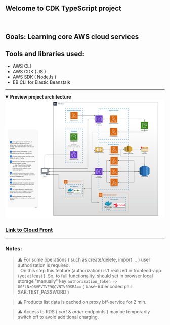 ## Welcome to CDK TypeScript project

<br/>

## **Goals**: Learning core AWS cloud services

## Tools and libraries used:

- AWS CLI
- AWS CDK ( JS )
- AWS SDK ( NodeJs )
- EB CLI for Elastic Beanstalk

---

<details open>
<summary><strong>Preview project architecture</strong></summary>
<img src="docs/Architecture-1.png"/>
</details>

### [Link to Cloud Front](https://d2w6eb7for7x7b.cloudfront.net)

---

### Notes:

> :warning: For some operations ( such as create/delete, import ... ) user authorization is required.  
> &nbsp; On this step this feature (authorization) is't realized in frontend-app (yet at least ). So, to full functionality, should set in browser local storage "manually" key
> `authorization_token -> U0FLNzQ6VEVTVF9QQVNTV09SRA==`
> ( base-64 encoded pair SAK:TEST_PASSWORD )

> :warning: Products list data is cached on proxy bff-service for 2 min.

> :warning: Access to RDS ( _cart_ & _order_ endpoints ) may be temporarily switch off to avoid additional charging.
